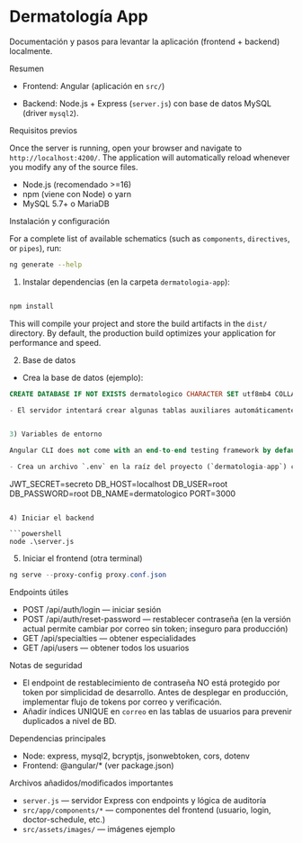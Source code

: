  # Dermatología App
 
 Documentación y pasos para levantar la aplicación (frontend + backend) localmente.

 
 Resumen
 - Frontend: Angular (aplicación en `src/`)

 - Backend: Node.js + Express (`server.js`) con base de datos MySQL (driver `mysql2`).
 
 Requisitos previos

Once the server is running, open your browser and navigate to `http://localhost:4200/`. The application will automatically reload whenever you modify any of the source files.

 - Node.js (recomendado >=16)
 - npm (viene con Node) o yarn
 - MySQL 5.7+ o MariaDB

 
 Instalación y configuración

For a complete list of available schematics (such as `components`, `directives`, or `pipes`), run:

```bash
ng generate --help
```

 1) Instalar dependencias (en la carpeta `dermatologia-app`):
 
 ```powershell

 npm install
 ```

This will compile your project and store the build artifacts in the `dist/` directory. By default, the production build optimizes your application for performance and speed.

 2) Base de datos
 - Crea la base de datos (ejemplo):

 ```sql
 CREATE DATABASE IF NOT EXISTS dermatologico CHARACTER SET utf8mb4 COLLATE utf8mb4_general_ci;

 - El servidor intentará crear algunas tablas auxiliares automáticamente (audit_log, site_settings, user_preferences). Sin embargo, para las tablas principales (Usuarios, pacientes, doctores, secretarias, administradores, citas, especialidades) asegúrate de crearlas según tu modelo o carga un dump si lo tienes.

 
 3) Variables de entorno

Angular CLI does not come with an end-to-end testing framework by default. You can choose one that suits your needs.

 - Crea un archivo `.env` en la raíz del proyecto (`dermatologia-app`) con al menos las siguientes variables:
 
 ```
 JWT_SECRET=secreto
 DB_HOST=localhost
 DB_USER=root
 DB_PASSWORD=root
 DB_NAME=dermatologico
 PORT=3000
 ```
 
 4) Iniciar el backend
 
 ```powershell
 node .\server.js
 ```
 
 5) Iniciar el frontend (otra terminal)
 
 ```powershell
 ng serve --proxy-config proxy.conf.json
 ```
 
 Endpoints útiles
 - POST /api/auth/login — iniciar sesión
 - POST /api/auth/reset-password — restablecer contraseña (en la versión actual permite cambiar por correo sin token; inseguro para producción)
 - GET /api/specialties — obtener especialidades
 - GET /api/users — obtener todos los usuarios
 
 Notas de seguridad
 - El endpoint de restablecimiento de contraseña NO está protegido por token por simplicidad de desarrollo. Antes de desplegar en producción, implementar flujo de tokens por correo y verificación.
 - Añadir índices UNIQUE en `correo` en las tablas de usuarios para prevenir duplicados a nivel de BD.
 
 Dependencias principales
 - Node: express, mysql2, bcryptjs, jsonwebtoken, cors, dotenv
 - Frontend: @angular/* (ver package.json)
 
 Archivos añadidos/modificados importantes
 - `server.js` — servidor Express con endpoints y lógica de auditoría
 - `src/app/components/*` — componentes del frontend (usuario, login, doctor-schedule, etc.)
 - `src/assets/images/` — imágenes ejemplo
